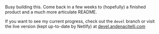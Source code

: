 Busy building this. Come back in a few weeks to (hopefully) a finished product and a much more articulate README. 

If you want to see my current progress, check out the `devel` branch or visit the live version (kept up-to-date by Netlify) at [devel.andenacitelli.com](devel.andenacitelli.com)
